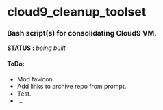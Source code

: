 # cloud9_cleanup_toolset

### Bash script(s) for consolidating Cloud9 VM.

**STATUS :** *being built*

#### ToDo:

* Mod favicon.
* Add links to archive repo from prompt.
* Test.
* ...
